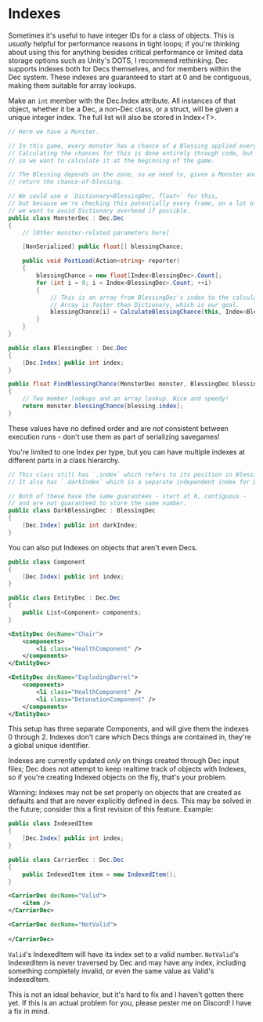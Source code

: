 # Indexes

Sometimes it's useful to have integer IDs for a class of objects. This is *usually* helpful for performance reasons in tight loops; if you're thinking about using this for anything besides critical performance or limited data storage options such as Unity's DOTS, I recommend rethinking. Dec supports indexes both for Decs themselves, and for members within the Dec system. These indexes are guaranteed to start at 0 and be contiguous, making them suitable for array lookups.

Make an `int` member with the Dec.Index attribute. All instances of that object, whether it be a Dec, a non-Dec class, or a struct, will be given a unique integer index. The full list will also be stored in Index&lt;T&gt;.

```cs
// Here we have a Monster.

// In this game, every monster has a chance of a Blessing applied every frame.
// Calculating the chances for this is done entirely through code, but it's very expensive,
// so we want to calculate it at the beginning of the game.

// The Blessing depends on the zone, so we need to, given a Monster and a Blessing,
// return the chance-of-blessing.

// We could use a `Dictionary<BlessingDec, float>` for this,
// but because we're checking this potentially every frame, on a lot of monsters,
// we want to avoid Dictionary overhead if possible.
public class MonsterDec : Dec.Dec
{
    // [Other monster-related parameters here]

    [NonSerialized] public float[] blessingChance;

    public void PostLoad(Action<string> reporter)
    {
        blessingChance = new float[Index<BlessingDec>.Count];
        for (int i = 0; i < Index<BlessingDec>.Count; ++i)
        {
            // This is an array from BlessingDec's index to the calculated Blessing Chance.
            // Array is faster than Dictionary, which is our goal.
            blessingChance[i] = CalculateBlessingChance(this, Index<BlessingDec>.Get(i));
        }
    }
}

public class BlessingDec : Dec.Dec
{
    [Dec.Index] public int index;
}

public float FindBlessingChance(MonsterDec monster, BlessingDec blessing)
{
    // Two member lookups and an array lookup. Nice and speedy!
    return monster.blessingChance[blessing.index];
}
```

These values have no defined order and are *not* consistent between execution runs - don't use them as part of serializing savegames!

You're limited to one Index per type, but you can have multiple indexes at different parts in a class hierarchy.

```cs
// This class still has `.index` which refers to its position in BlessingDecs.
// It also has `.darkIndex` which is a separate independent index for DarkBlessingDecs.

// Both of these have the same guarantees - start at 0, contiguous -
// and are not guaranteed to store the same number.
public class DarkBlessingDec : BlessingDec
{
    [Dec.Index] public int darkIndex;
}
```

You can also put Indexes on objects that aren't even Decs.

```cs
public class Component
{
    [Dec.Index] public int index;
}

public class EntityDec : Dec.Dec
{
    public List<Component> components;
}
```

```xml
<EntityDec decName="Chair">
    <components>
        <li class="HealthComponent" />
    </components>
</EntityDec>

<EntityDec decName="ExplodingBarrel">
    <components>
        <li class="HealthComponent" />
        <li class="DetonationComponent" />
    </components>
</EntityDec>
```

This setup has three separate Components, and will give them the indexes 0 through 2. Indexes don't care which Decs things are contained in, they're a global unique identifier.

Indexes are currently updated *only* on things created through Dec input files; Dec does not attempt to keep realtime track of objects with Indexes, so if you're creating Indexed objects on the fly, that's your problem.

Warning: Indexes may not be set properly on objects that are created as defaults and that are never explicitly defined in decs. This may be solved in the future; consider this a first revision of this feature. Example:

```cs
public class IndexedItem
{
    [Dec.Index] public int index;
}

public class CarrierDec : Dec.Dec
{
    public IndexedItem item = new IndexedItem();
}
```

```xml
<CarrierDec decName="Valid">
    <item />
</CarrierDec>

<CarrierDec decName="NotValid">
    
</CarrierDec>
```

`Valid`'s IndexedItem will have its index set to a valid number. `NotValid`'s IndexedItem is never traversed by Dec and may have any index, including something completely invalid, or even the same value as Valid's IndexedItem.

This is not an ideal behavior, but it's hard to fix and I haven't gotten there yet. If this is an actual problem for you, please pester me on Discord! I have a fix in mind.
